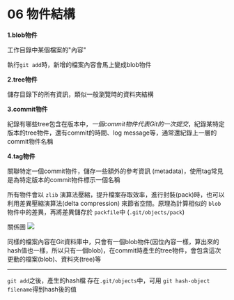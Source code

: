 # 06 物件結構
**1.blob物件**

工作目錄中某個檔案的"內容"

執行`git add`時，新增的檔案內容會馬上變成blob物件

**2.tree物件**

儲存目錄下的所有資訊，類似一般瀏覽時的資料夾結構

**3.commit物件**

紀錄有哪些tree包含在版本中，*一個commit物件代表Git的一次提交*，紀錄某特定版本的tree物件，還有commit的時間、log message等，通常還紀錄上一層的commit物件名稱

**4.tag物件**

關聯特定一個commit物件，儲存一些額外的參考資訊 (metadata)，使用tag常見是為特定版本的commit物件標示一個名稱

所有物件會以 `zlib` 演算法壓縮，提升檔案存取效率，進行封裝(pack)時，也可以利用差異壓縮演算法(delta compression) 來節省空間。原理為計算相似的 `blob`物件中的差異，再將差異儲存於 `packfile`中 (`.git/objects/pack`)

關係圖
![](https://i.imgur.com/fLwwbT1.png)



同樣的檔案內容在Git資料庫中，只會有一個blob物件(因位內容一樣，算出來的hash值也一樣，所以只有一個blob)，在commit時產生的tree物件，會包含這次更動的檔案(blob)、資料夾(tree)等

----

`git add`之後，產生的hash檔
存在`.git/objects`中，可用
`git hash-object filename`得到hash後的值

